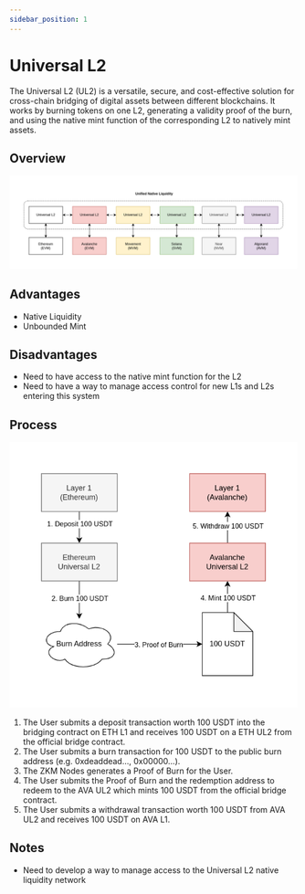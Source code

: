 ```yaml
---
sidebar_position: 1
---
```


# Universal L2

The Universal L2 (UL2) is a versatile, secure, and cost-effective solution for cross-chain bridging of digital assets between different blockchains. It works by burning tokens on one L2, generating a validity proof of the burn, and using the native mint function of the corresponding L2 to natively mint assets.

## Overview

![Universal L2 Overview](../../../assets/universal-l2.png)

## Advantages

- Native Liquidity
- Unbounded Mint

## Disadvantages

- Need to have access to the native mint function for the L2
- Need to have a way to manage access control for new L1s and L2s entering this system

## Process

![Universal L2 Flow](../../../assets/universal-l2-flow.png)

1. The User submits a deposit transaction worth 100 USDT into the bridging contract on ETH L1 and receives 100 USDT on a ETH UL2 from the official bridge contract.
2. The User submits a burn transaction for 100 USDT to the public burn address (e.g. 0xdeaddead..., 0x00000...).
3. The ZKM Nodes generates a Proof of Burn for the User.
4. The User submits the Proof of Burn and the redemption address to redeem to the AVA UL2 which mints 100 USDT from the official bridge contract.
5. The User submits a withdrawal transaction worth 100 USDT from AVA UL2 and receives 100 USDT on AVA L1.

## Notes

- Need to develop a way to manage access to the Universal L2 native liquidity network
